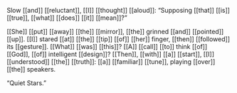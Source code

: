 Slow [[and]] [[reluctant]], [[I]] [[thought]] [[aloud]]: “Supposing [[that]] [[is]] [[true]], [[what]] [[does]] [[it]] [[mean]]?”  
  
[[She]] [[put]] [[away]] [[the]] [[mirror]], [[the]] grinned [[and]] [[pointed]] [[up]]. [[I]] stared [[at]] [[the]] [[tip]] [[of]] [[her]] finger, [[then]] [[followed]] its [[gesture]]. [[What]] [[was]] [[this]]? [[A]] [[call]] [[to]] think [[of]] [[God]], [[of]] intelligent [[design]]? [[Then]], [[with]] [[a]] [[start]], [[I]] [[understood]] [[the]] [[truth]]: [[a]] [[familiar]] [[tune]], playing [[over]] [[the]] speakers.  
  
“Quiet Stars.”  
  
